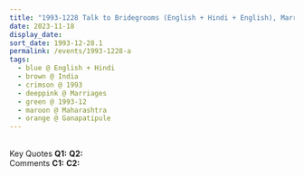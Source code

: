 ```yaml
---
title: "1993-1228 Talk to Bridegrooms (English + Hindi + English), Marriage Is a Divine Institution, before Śhrī Gaurī Pūjā before the Marriages Ceremony, Gaṇapatīpuḷe, Maharashtra, India"
date: 2023-11-18
display_date: 
sort_date: 1993-12-28.1
permalink: /events/1993-1228-a
tags:
  - blue @ English + Hindi
  - brown @ India
  - crimson @ 1993
  - deeppink @ Marriages
  - green @ 1993-12
  - maroon @ Maharashtra
  - orange @ Ganapatipule
---
```


<br>

<wave-list>
  <list-title color="DarkSeaGreen" width="55">Key Quotes</list-title>
  <list-item color="BlanchedAlmond" width="280"><b>Q1:</b> <i></i></list-item>
  <list-item color="Lavender" width="280"><b>Q2:</b> <i></i></list-item>
</wave-list>

<br>

<wave-list>
  <list-title color="DarkSeaGreen" width="55">Comments</list-title>
  <list-item color="BlanchedAlmond" width="280"><b>C1:</b> <i></i></list-item>
  <list-item color="Lavender" width="280"><b>C2:</b> <i></i></list-item>
</wave-list>